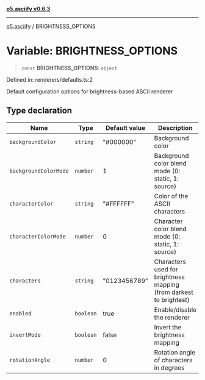 [**p5.asciify v0.6.3**](../README.md)

***

[p5.asciify](../globals.md) / BRIGHTNESS\_OPTIONS

# Variable: BRIGHTNESS\_OPTIONS

> `const` **BRIGHTNESS\_OPTIONS**: `object`

Defined in: renderers/defaults.ts:2

Default configuration options for brightness-based ASCII renderer

## Type declaration

| Name | Type | Default value | Description | Defined in |
| ------ | ------ | ------ | ------ | ------ |
| <a id="backgroundcolor"></a> `backgroundColor` | `string` | "#000000" | Background color | renderers/defaults.ts:12 |
| <a id="backgroundcolormode"></a> `backgroundColorMode` | `number` | 1 | Background color blend mode (0: static, 1: source) | renderers/defaults.ts:14 |
| <a id="charactercolor"></a> `characterColor` | `string` | "#FFFFFF" | Color of the ASCII characters | renderers/defaults.ts:8 |
| <a id="charactercolormode"></a> `characterColorMode` | `number` | 0 | Character color blend mode (0: static, 1: source) | renderers/defaults.ts:10 |
| <a id="characters"></a> `characters` | `string` | "0123456789" | Characters used for brightness mapping (from darkest to brightest) | renderers/defaults.ts:6 |
| <a id="enabled"></a> `enabled` | `boolean` | true | Enable/disable the renderer | renderers/defaults.ts:4 |
| <a id="invertmode"></a> `invertMode` | `boolean` | false | Invert the brightness mapping | renderers/defaults.ts:16 |
| <a id="rotationangle"></a> `rotationAngle` | `number` | 0 | Rotation angle of characters in degrees | renderers/defaults.ts:18 |
